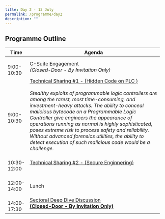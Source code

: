```yaml
---
title: Day 2 - 13 July
permalink: /programme/day2
description: ""
---
```

## Programme Outline

| Time | Agenda|
| ------- | ---------                                        |
| <br>9:00-<br> 10:30<br>  | <u>C-Suite Engagement </u><br> <i>(Closed-Door - By Invitation Only)</i><br>|
| <br>9:00-<br> 10:30<br>  | <u>Technical Sharing #1 - (Hidden Code on PLC ) </u><br><br> <i> Stealthy exploits of programmable logic controllers are among the rarest, most time-consuming, and investment-heavy attacks. The ability to conceal malicious bytecode on a Programmable Logic Controller give engineers the appearance of operations running as normal is highly sophisticated, poses extreme risk to process safety and reliability. Without advanced forensics utilities, the ability to detect execution of such malicious code would be a challenge. <i/><br>|
  | <br>10:30-<br> 12:00<br> | <u>Technical Sharing #2 - (Secure Enginnering) </u><br>|
| <br>12:00-<br> 14:00<br> | <br>Lunch <br>|
| <br>14:00-<br> 17:30<br> | <u>Sectoral Deep Dive Discussion<br><b>(Closed-Door - By Invitation Only) </u><br>|
